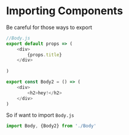 # Importing Components

Be careful for those ways to export 

```JavaScript
//Body.js
export default props => (
    <div>
        {props.title}        
    </div>
    
) 

export const Body2 = () => (
    <div>
        <h2>hey!</h2>
    </div>
)

```

So if want to import `Body.js` 

```JavaScript
import Body, {Body2} from './Body'
```